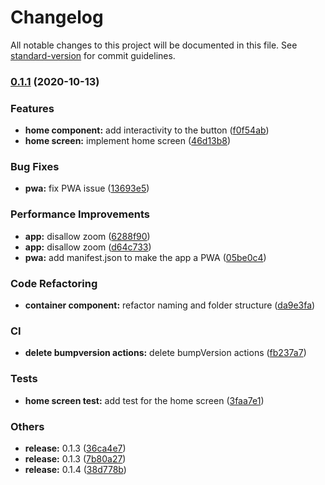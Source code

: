 # Changelog

All notable changes to this project will be documented in this file. See [standard-version](https://github.com/conventional-changelog/standard-version) for commit guidelines.

### [0.1.1](https://github.com/LisaPisa12/CheapifyMe/compare/v0.1.4...v0.1.1) (2020-10-13)


### Features

* **home component:** add interactivity to the button ([f0f54ab](https://github.com/LisaPisa12/CheapifyMe/commit/f0f54abf30345c62263bacfbe19829b2f66f27fe))
* **home screen:** implement home screen ([46d13b8](https://github.com/LisaPisa12/CheapifyMe/commit/46d13b8abd00f37d45eb85dbab9162fa9e61e9bd))


### Bug Fixes

* **pwa:** fix PWA issue ([13693e5](https://github.com/LisaPisa12/CheapifyMe/commit/13693e5b303d62dac90caeb577dc5b6e2f020fe4))


### Performance Improvements

* **app:** disallow zoom ([6288f90](https://github.com/LisaPisa12/CheapifyMe/commit/6288f90ecb8398726c60c6c86f2a2b741ca1f904))
* **app:** disallow zoom ([d64c733](https://github.com/LisaPisa12/CheapifyMe/commit/d64c7339385aa0e088249f3e9ad75fd8caa11eaf))
* **pwa:** add manifest.json to make the app a PWA ([05be0c4](https://github.com/LisaPisa12/CheapifyMe/commit/05be0c4a9619bc83a974bd80c6c22bc36d27af0e))


### Code Refactoring

* **container component:** refactor naming and folder structure ([da9e3fa](https://github.com/LisaPisa12/CheapifyMe/commit/da9e3fa2c2a1e5fa30d74fbbce38e4744284c9e7))


### CI

* **delete bumpversion actions:** delete bumpVersion actions ([fb237a7](https://github.com/LisaPisa12/CheapifyMe/commit/fb237a78beb3691a310e29080fadb8431d9294ad))


### Tests

* **home screen test:** add test for the home screen ([3faa7e1](https://github.com/LisaPisa12/CheapifyMe/commit/3faa7e12db34ee7091f56f4d88910aeb821d4046))


### Others

* **release:** 0.1.3 ([36ca4e7](https://github.com/LisaPisa12/CheapifyMe/commit/36ca4e7c3aa360ca6ed0c32cae1fd6f6458e3dd6))
* **release:** 0.1.3 ([7b80a27](https://github.com/LisaPisa12/CheapifyMe/commit/7b80a2724a24aa25ecc533fd03646631d0a983fa))
* **release:** 0.1.4 ([38d778b](https://github.com/LisaPisa12/CheapifyMe/commit/38d778b3419b9512384dca7566da08a70449f3af))
